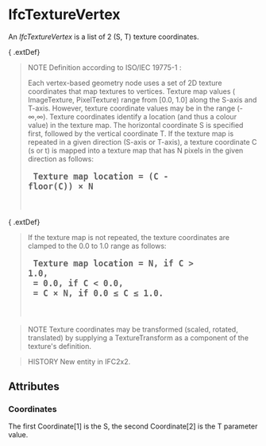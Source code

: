 # IfcTextureVertex

An _IfcTextureVertex_ is a list of 2 (S, T) texture coordinates.

{ .extDef}
> NOTE Definition according to ISO/IEC 19775-1 :
>
> Each vertex-based geometry node uses a set of 2D texture coordinates that map textures to vertices. Texture map values ( ImageTexture, PixelTexture) range from [0.0, 1.0] along the S-axis and T-axis. However, texture coordinate values may be in the range (-&infin;,&infin;). Texture coordinates identify a location (and thus a colour value) in the texture map. The horizontal coordinate S is specified first, followed by the vertical coordinate T. If the texture map is repeated in a given direction (S-axis or T-axis), a texture coordinate C (s or t) is mapped into a texture map that has N pixels in the given direction as follows: <pre style=" font-size:larger;">
<b>Texture map location = (C - floor(C)) &times; N</b>
</pre>

{ .extDef}
> If the texture map is not repeated, the texture coordinates are clamped to the 0.0 to 1.0 range as follows: <pre style=" font-size:larger;">
<b>Texture map location = N, if C > 1.0,
<br> = 0.0, if C < 0.0,
<br> = C &times; N, if 0.0 &le; C &le; 1.0.</b>
</pre>

> NOTE Texture coordinates may be transformed (scaled, rotated, translated) by supplying a TextureTransform as a component of the texture's definition.

> HISTORY New entity in IFC2x2.

## Attributes

### Coordinates
The first Coordinate[1] is the S, the second Coordinate[2] is the T parameter value.
